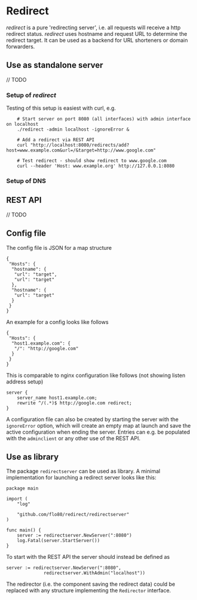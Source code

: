 # Redirect
_redirect_ is a pure 'redirecting server', i.e. all requests will receive a http redirect status. _redirect_ uses hostname and request URL to determine the redirect target. It can be used as a backend for URL shorteners or domain forwarders.



## Use as standalone server
// TODO

### Setup of _redirect_


Testing of this setup is easiest with curl, e.g.
```
    # Start server on port 8080 (all interfaces) with admin interface on localhost
    ./redirect -admin localhost -ignoreError &

    # Add a redirect via REST API
    curl "http://localhost:8080/redirects/add?host=www.example.com&url=/&target=http://www.google.com"

    # Test redirect - should show redirect to www.google.com
    curl --header 'Host: www.example.org' http://127.0.0.1:8080
```

### Setup of DNS


## REST API
// TODO

## Config file

The config file is JSON for a map structure
```
{
 "Hosts": {
  "hostname": {
   "url": "target",
   "url": "target"
  },
  "hostname": {
   "url": "target"
  }
 }
}
```


An example for a config looks like follows
```
{
 "Hosts": {
  "host1.example.com": {
   "/": "http://google.com"
  }
 }
}
```

This is comparable to nginx configuration like follows (not showing listen address setup)
```
server {
	server_name host1.example.com;
	rewrite ^/(.*)$ http://google.com redirect;
}
```

A configuration file can also be created by starting the server with the `ignoreError` option, which will create an empty map at launch and save the active configuration when ending the server. Entries can e.g. be populated with the `adminclient` or any other use of the REST API.


## Use as library

The package `redirectserver` can be used as library. A minimal implementation for launching a redirect server looks like this:
```
package main

import (
	"log"

	"github.com/flo80/redirect/redirectserver"
)

func main() {
	server := redirectserver.NewServer(":8080") 
	log.Fatal(server.StartServer())
}
``` 
To start with the REST API the server should instead be defined as 
```	
server := redirectserver.NewServer(":8080", 
              redirectserver.WithAdmin("localhost"))
```

The redirector (i.e. the component saving the redirect data) could be replaced with any structure implementing the `Redirector` interface.
